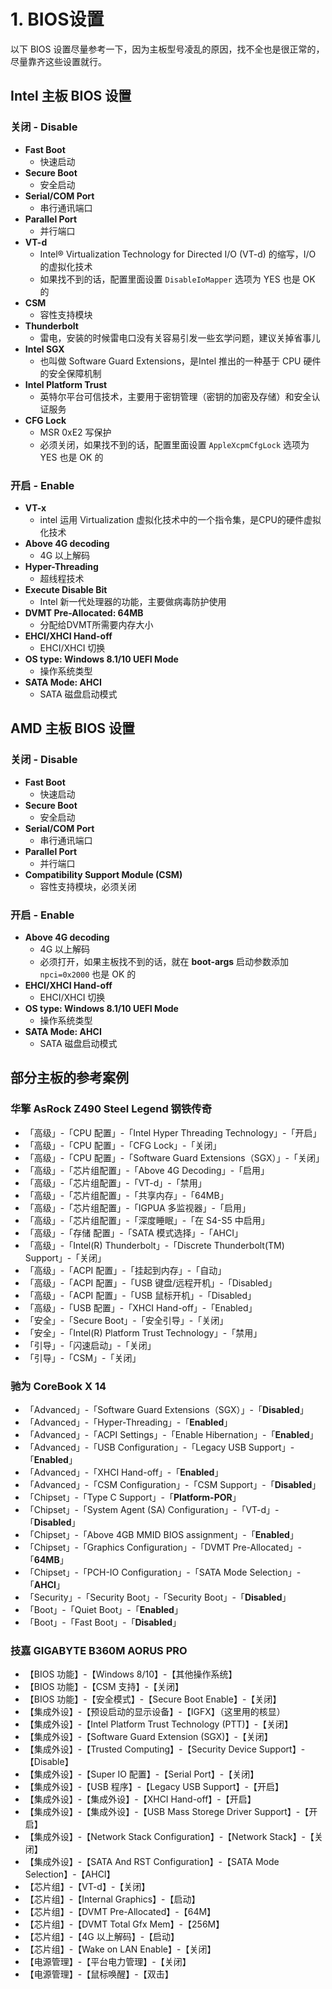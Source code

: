 # 1. BIOS设置

以下 BIOS 设置尽量参考一下，因为主板型号凌乱的原因，找不全也是很正常的，尽量靠齐这些设置就行。

## Intel 主板 BIOS 设置

### 关闭 - Disable

- **Fast Boot**
  - 快速启动
- **Secure Boot**
  - 安全启动
- **Serial/COM Port**
  - 串行通讯端口
- **Parallel Port**
  - 并行端口
- **VT-d** 
  - Intel® Virtualization Technology for Directed I/O (VT-d) 的缩写，I/O 的虚拟化技术
  - 如果找不到的话，配置里面设置  `DisableIoMapper`  选项为 YES 也是 OK 的
- **CSM**
  - 容性支持模块
- **Thunderbolt**
  - 雷电，安装的时候雷电口没有关容易引发一些玄学问题，建议关掉省事儿
- **Intel SGX**
  - 也叫做 Software Guard Extensions，是Intel 推出的一种基于 CPU 硬件的安全保障机制
- **Intel Platform Trust**
  - 英特尔平台可信技术，主要用于密钥管理（密钥的加密及存储）和安全认证服务
- **CFG Lock**
  - MSR 0xE2 写保护
  - 必须关闭，如果找不到的话，配置里面设置 `AppleXcpmCfgLock` 选项为 YES 也是 OK 的

### 开启 - Enable

- **VT-x**
  - intel 运用 Virtualization 虚拟化技术中的一个指令集，是CPU的硬件虚拟化技术
- **Above 4G decoding**
  - 4G 以上解码
- **Hyper-Threading**
  - 超线程技术
- **Execute Disable Bit**
  - Intel 新一代处理器的功能，主要做病毒防护使用
- **DVMT Pre-Allocated: 64MB**
  - 分配给DVMT所需要内存大小
- **EHCI/XHCI Hand-off**
  - EHCI/XHCI 切换
- **OS type: Windows 8.1/10 UEFI Mode**
  -  操作系统类型
- **SATA Mode: AHCI** 
  - SATA 磁盘启动模式

## AMD 主板 BIOS 设置

### 关闭 - Disable

- **Fast Boot** 
  - 快速启动
- **Secure Boot** 
  - 安全启动
- **Serial/COM Port** 
  - 串行通讯端口
- **Parallel Port** 
  - 并行端口
- **Compatibility Support Module (CSM)** 
  - 容性支持模块，必须关闭

### 开启 - Enable

- **Above 4G decoding** 
  - 4G 以上解码
  - 必须打开，如果主板找不到的话，就在 **boot-args** 启动参数添加 `npci=0x2000` 也是 OK 的
- **EHCI/XHCI Hand-off** 
  - EHCI/XHCI 切换
- **OS type: Windows 8.1/10 UEFI Mode** 
  - 操作系统类型
- **SATA Mode: AHCI**
  - SATA 磁盘启动模式

## 部分主板的参考案例

### 华擎 AsRock Z490 Steel Legend 钢铁传奇

- 「高级」-「CPU 配置」-「Intel Hyper Threading Technology」-「开启」
- 「高级」-「CPU 配置」-「CFG Lock」-「关闭」
- 「高级」-「CPU 配置」-「Software Guard Extensions（SGX）」-「关闭」
- 「高级」-「芯片组配置」-「Above 4G Decoding」-「启用」
- 「高级」-「芯片组配置」-「VT-d」-「禁用」
- 「高级」-「芯片组配置」-「共享内存」-「64MB」
- 「高级」-「芯片组配置」-「IGPUA 多监视器」-「启用」
- 「高级」-「芯片组配置」-「深度睡眠」-「在 S4-S5 中启用」
- 「高级」-「存储 配置」-「SATA 模式选择」-「AHCI」
- 「高级」-「Intel(R) Thunderbolt」-「Discrete Thunderbolt(TM) Support」-「关闭」
- 「高级」-「ACPI 配置」-「挂起到内存」-「自动」
- 「高级」-「ACPI 配置」-「USB 键盘/远程开机」-「Disabled」
- 「高级」-「ACPI 配置」-「USB 鼠标开机」-「Disabled」
- 「高级」-「USB 配置」-「XHCI Hand-off」-「Enabled」
- 「安全」-「Secure Boot」-「安全引导」-「关闭」
- 「安全」-「Intel(R) Platform Trust Technology」-「禁用」
- 「引导」-「闪速启动」-「关闭」
- 「引导」-「CSM」-「关闭」

### 驰为 CoreBook X 14

- 「Advanced」-「Software Guard Extensions（SGX）」-「**Disabled**」
- 「Advanced」-「Hyper-Threading」-「**Enabled**」
- 「Advanced」-「ACPI Settings」-「Enable Hibernation」-「**Enabled**」
- 「Advanced」-「USB Configuration」-「Legacy USB Support」-「**Enabled**」
- 「Advanced」-「XHCI Hand-off」-「**Enabled**」
- 「Advanced」-「CSM Configuration」-「CSM Support」-「**Disabled**」
- 「Chipset」-「Type C Support」-「**Platform-POR**」
- 「Chipset」-「System Agent (SA) Configuration」-「VT-d」-「**Disabled**」
- 「Chipset」-「Above 4GB MMID BIOS assignment」-「**Enabled**」
- 「Chipset」-「Graphics Configuration」-「DVMT Pre-Allocated」-「**64MB**」
- 「Chipset」-「PCH-IO Configuration」-「SATA Mode Selection」-「**AHCI**」
- 「Security」-「Security Boot」-「Security Boot」-「**Disabled**」
- 「Boot」-「Quiet Boot」-「**Enabled**」
- 「Boot」-「Fast Boot」-「**Disabled**」

###  技嘉 GIGABYTE B360M AORUS PRO

- 【BIOS 功能】-【Windows 8/10】-【其他操作系统】
- 【BIOS 功能】-【CSM 支持】-【关闭】
- 【BIOS 功能】-【安全模式】-【Secure Boot Enable】-【关闭】
- 【集成外设】-【预设启动的显示设备】-【IGFX】（这里用的核显）
- 【集成外设】-【Intel Platform Trust Technology (PTT)】-【关闭】
- 【集成外设】-【Software Guard Extension (SGX)】-【关闭】
- 【集成外设】-【Trusted Computing】-【Security Device Support】-【Disable】
- 【集成外设】-【Super IO 配置】-【Serial Port】-【关闭】
- 【集成外设】-【USB 程序】-【Legacy USB Support】-【开启】
- 【集成外设】-【集成外设】-【XHCI Hand-off】-【开启】
- 【集成外设】-【集成外设】-【USB Mass Storege Driver Support】-【开启】
- 【集成外设】-【Network Stack Configuration】-【Network Stack】-【关闭】
- 【集成外设】-【SATA And RST Configuration】-【SATA Mode Selection】-【AHCI】
- 【芯片组】-【VT-d】-【关闭】
- 【芯片组】-【Internal Graphics】-【启动】
- 【芯片组】-【DVMT Pre-Allocated】-【64M】
- 【芯片组】-【DVMT Total Gfx Mem】-【256M】
- 【芯片组】-【4G 以上解码】-【启动】
- 【芯片组】-【Wake on LAN Enable】-【关闭】
- 【电源管理】-【平台电力管理】-【关闭】
- 【电源管理】-【鼠标唤醒】-【双击】

